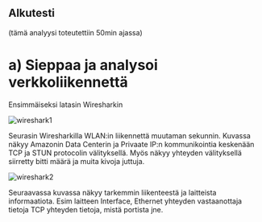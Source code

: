 ## Alkutesti
(tämä analyysi toteutettiin 50min ajassa)

# a) Sieppaa ja analysoi verkkoliikennettä 

Ensimmäiseksi latasin Wiresharkin

![wireshark1](https://github.com/ball1n/Tunkeutumistestaus/assets/117892213/316500be-5b92-4c51-b0d3-34d4dadc60a5)

Seurasin Wiresharkilla WLAN:in liikennettä muutaman sekunnin. Kuvassa näkyy Amazonin Data Centerin ja Privaate IP:n kommunikointia keskenään TCP ja STUN protocolin välityksellä. Myös näkyy yhteyden välityksellä siirretty bitti määrä ja muita kivoja juttuja.

![wireshark2](https://github.com/ball1n/Tunkeutumistestaus/assets/117892213/3e08cb01-2113-4581-ad44-25901d12e706)


Seuraavassa kuvassa näkyy tarkemmin liikenteestä ja laitteista informaatiota. 
Esim laitteen Interface, Ethernet yhteyden vastaanottaja tietoja 
TCP yhteyden tietoja, mistä portista jne.
